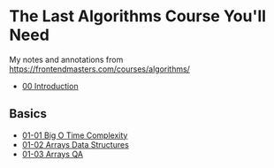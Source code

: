 # The Last Algorithms Course You'll Need

My notes and annotations from https://frontendmasters.com/courses/algorithms/

- [00 Introduction](./00-introduction)

## Basics

- [01-01 Big O Time Complexity](./01-01-big-o-time-complexity)
- [01-02 Arrays Data Structures](./01-02-arrays-data-structures)
- [01-03 Arrays QA](./01-03-arrays-qa)
